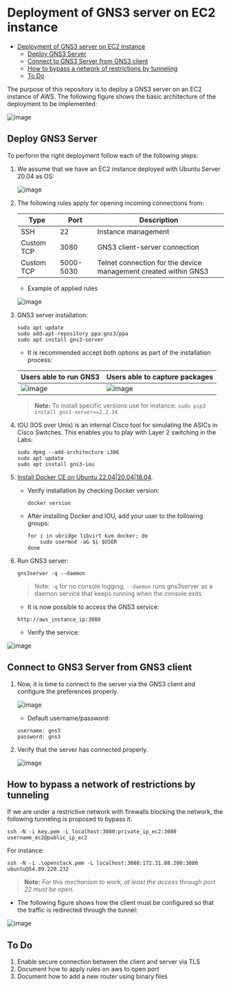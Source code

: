 # Deployment of GNS3 server on EC2 instance

- [Deployment of GNS3 server on EC2 instance](#deployment-of-gns3-server-on-ec2-instance)
  - [Deploy GNS3 Server](#deploy-gns3-server)
  - [Connect to GNS3 Server from GNS3 client](#connect-to-gns3-server-from-gns3-client)
  - [How to bypass a network of restrictions by tunneling](#how-to-bypass-a-network-of-restrictions-by-tunneling)
  - [To Do](#to-do)

The purpose of this repository is to deploy a GNS3 server on an EC2 instance of AWS. The following figure shows the basic architecture of the deployment to be implemented:

![image](https://user-images.githubusercontent.com/69375071/210196949-15232346-a583-4ab8-a562-4d7811d152be.png)

## Deploy GNS3 Server

To perform the right deployment follow each of the following steps:

1. We assume that we have an EC2 instance deployed with Ubuntu Server 20.04 as OS:

    ![image](https://user-images.githubusercontent.com/69375071/210196969-a4053982-94d3-4669-beae-49b45a0f73e5.png)

2. The following rules apply for opening incoming connections from:

    | Type        | Port      | Description                                                     |
    |-------------|-----------|-----------------------------------------------------------------|
    | SSH         | 22        | Instance management                                             |
    | Custom TCP  | 3080      | GNS3 client-server connection                                   |
    | Custom TCP  | 5000-5030 | Telnet connection for the device management created within GNS3 |

    - Example of applied rules

    ![image](https://user-images.githubusercontent.com/69375071/210196983-7269b43f-6c0d-40cb-b9bd-cafd5c187720.png)

3. GNS3 server installation:

    ```console
    sudo apt update
    sudo add-apt-repository ppa:gns3/ppa
    sudo apt install gns3-server
    ```

    - It is recommended accept both options as part of the installation process:

    | Users able to run GNS3| Users able to capture packages |
    |-------------|-----------|
    | ![image](https://user-images.githubusercontent.com/69375071/210197009-f2be56b9-9040-4600-87fb-83d1a92e90df.png) | ![image](https://user-images.githubusercontent.com/69375071/210197024-ff5d286f-4ba1-4772-a1c8-7a4051f21a93.png) |

     > **Note:** To install specific versions use for instance: `sudo pip3 install gns3-server==2.2.34`

4. IOU (IOS over Unix) is an internal Cisco tool for simulating the ASICs in Cisco Switches. This enables you to play with Layer 2 switching in the Labs:

    ```console
    sudo dpkg --add-architecture i386
    sudo apt update
    sudo apt install gns3-iou
    ```

5. [Install Docker CE on Ubuntu 22.04|20.04|18.04](https://docs.docker.com/engine/install/ubuntu/).

    - Verify installation by checking Docker version:

        ```console
        docker version
        ```

    - After installing Docker and IOU, add your user to the following groups:

        ```console
        for i in ubridge libvirt kvm docker; do
            sudo usermod -aG $i $USER
        done
        ```

6. Run GNS3 server:

    ```console
    gns3server -q --daemon
    ```

    >Note: `-q` for no console logging, `--daemon` runs gns3server as a daemon service that keeps running when the console exits

   - It is now possible to access the GNS3 service:

    ```console
    http://aws_instance_ip:3080
    ```

   - Verify the service:

![image](https://user-images.githubusercontent.com/69375071/210197180-6d23f0f8-dc3b-4803-b45c-cdf1a0ed3da1.png)

## Connect to GNS3 Server from GNS3 client

1. Now, it is time to connect to the server via the GNS3 client and configure the preferences properly.

    ![image](https://user-images.githubusercontent.com/69375071/210197203-ee05d661-6bae-4cb8-8257-27ff49a66f67.png)

   - Default username/password:

    ```console
    username: gns3
    password: gns3
    ```

2. Verify that the server has connected properly.

    ![image](https://user-images.githubusercontent.com/69375071/210197229-e9904096-9f2e-4f78-80b2-72a93303947a.png)

## How to bypass a network of restrictions by tunneling

If we are under a restrictive network with firewalls blocking the network, the following tunneling is proposed to bypass it.

```console
ssh -N -i key.pem -L localhost:3080:private_ip_ec2:3080 username_ec2@public_ip_ec2
```

For instance:

```console
ssh -N -i .\openstack.pem -L localhost:3080:172.31.88.200:3080 ubuntu@54.89.220.232
```

>**Note:** *For this mechanism to work, at least the access through port 22 must be open.*

- The following figure shows how the client must be configured so that the traffic is redirected through the tunnel:

![image](https://user-images.githubusercontent.com/69375071/210197244-b8121b0f-9b41-4e6b-9eb1-fa5647685811.png)

## To Do

1. Enable secure connection between the client and server via TLS
2. Document how to apply rules on aws to open port
3. Document how to add a new router using binary files
